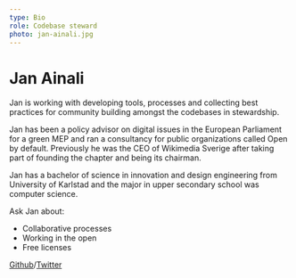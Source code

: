 ```yaml
---
type: Bio
role: Codebase steward
photo: jan-ainali.jpg
---
```


# Jan Ainali

Jan is working with developing tools, processes and collecting best practices for community building amongst the codebases in stewardship.

Jan has been a policy advisor on digital issues in the European Parliament for a green MEP and ran a consultancy for public organizations called Open by default. Previously he was the CEO of Wikimedia Sverige after taking part of founding the chapter and being its chairman.

Jan has a bachelor of science in innovation and design engineering from University of Karlstad and the major in upper secondary school was computer science.

Ask Jan about:

* Collaborative processes
* Working in the open
* Free licenses

[Github](https://github.com/ainali)/[Twitter](https://twitter.com/jan_ainali)
